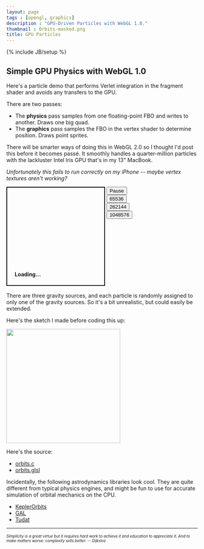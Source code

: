 ```yaml
---
layout: page
tags : [opengl, graphics]
description : "GPU-Driven Particles with WebGL 1.0."
thumbnail : Orbits-masked.png
title: GPU Particles
---
```

{% include JB/setup %}

## Simple GPU Physics with WebGL 1.0

Here's a particle demo that performs Verlet integration in the fragment shader and avoids any transfers to the GPU.

There are two passes:

- The **physics** pass samples from one floating-point FBO and writes to another.  Draws one big quad.
- The **graphics** pass samples the FBO in the vertex shader to determine position.  Draws point sprites.

There will be smarter ways of doing this in WebGL 2.0 so I thought I'd post this before it becomes passé.  It smoothly handles a quarter-million particles with the lackluster Intel Iris GPU that's in my 13" MacBook.

<i>Unfortunately this fails to run correctly on my iPhone -- maybe vertex textures aren't working?</i>

<div style="width:256px;height:256px;border:solid 2px black;position:relative;display:inline-block">
    <div style="z-index:0;bottom:0;left:0;position:absolute;width:100%;padding:20px;font-weight:bold">
        Loading...
    </div>
    <canvas style="z-index:2;bottom:0;left:0;position:absolute;width:400px;height:300px" id="mycanvas" >
    </canvas>
</div>

<div style="width:100px;height:260px;position:relative;display:inline-block">
    <div style="z-index:0;top:0;left:0;position:absolute;width:100%;font-weight:bold">
        <button id="toggle" class="appbtn">Pause</button>
        <button id="256" class="szbtn appbtn">65536</button>
        <button id="512" class="szbtn appbtn selected">262144</button>
        <button id="1024" class="szbtn appbtn">1048576</button>
    </div>
</div>

There are three gravity sources, and each particle is randomly assigned to only one of the gravity sources.  So it's a bit unrealistic, but could easily be extended.

Here's the sketch I made before coding this up:

<a href="{{ ASSET_PATH }}/figures/OrbitsDiagram.jpg">
<img src="{{ ASSET_PATH }}/figures/OrbitsDiagram.jpg"
     class="nice-image"
     style="width:300px">
</a>

Here's the source:

- [orbits.c](https://github.com/prideout/parg/blob/master/demos/orbits.c)
- [orbits.glsl](https://github.com/prideout/parg/blob/master/demos/orbits.glsl)

Incidentally, the following astrodynamics libraries look cool.  They are quite different from typical physics engines, and might be fun to use for accurate simulation of orbital mechanics on the CPU.

- [KeplerOrbits](https://github.com/podgorskiy/KeplerOrbits)
- [GAL](http://www.amsat-bda.org/GAL_Home.html)
- [Tudat](https://github.com/Tudat)

---

<i style="font-size:10px">Simplicity is a great virtue but it requires hard work to achieve it and education to appreciate it. And to make matters worse: complexity sells better. -- Dijkstra</i>

<script src="{{ ASSET_PATH }}/scripts/jquery-1.11.2.min.js"></script>
<script src="{{ ASSET_PATH }}/scripts/orbits.js"></script>
<script src="{{ ASSET_PATH }}/scripts/parg.js"></script>
<script>
    var baseurl = '{{ ASSET_PATH }}/';
    var app = new PargApp('#mycanvas', 'play', baseurl, true, {
        alpha: false,
        antialias: false
    });
    $('#toggle').click(function() {
        if ($('#toggle').text() == 'Start') {
            app.module.Window.message('play');
            $('#toggle').text('Pause');
        } else {
            app.module.Window.message('pause');
            $('#toggle').text('Start');
        }
    });
    $('.szbtn').click(function() {
        $('.szbtn').removeClass('selected');
        $(this).addClass('selected');
        app.module.Window.message(this.id);
    });
    $('#interactive').click(function() {
        $('#interactive').toggleClass('selected');
        app.block_interaction = !app.block_interaction;
    });
</script>

